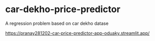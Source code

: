 # car-dekho-price-predictor
A regression problem based on car dekho datase

https://pranay281202-car-price-predictor-app-oduaky.streamlit.app/
